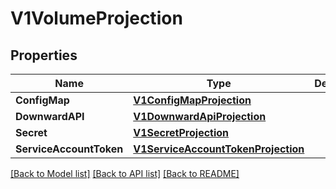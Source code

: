 # V1VolumeProjection

## Properties
Name | Type | Description | Notes
------------ | ------------- | ------------- | -------------
**ConfigMap** | [**V1ConfigMapProjection**](v1.ConfigMapProjection.md) |  | [optional] 
**DownwardAPI** | [**V1DownwardApiProjection**](v1.DownwardAPIProjection.md) |  | [optional] 
**Secret** | [**V1SecretProjection**](v1.SecretProjection.md) |  | [optional] 
**ServiceAccountToken** | [**V1ServiceAccountTokenProjection**](v1.ServiceAccountTokenProjection.md) |  | [optional] 

[[Back to Model list]](../README.md#documentation-for-models) [[Back to API list]](../README.md#documentation-for-api-endpoints) [[Back to README]](../README.md)


